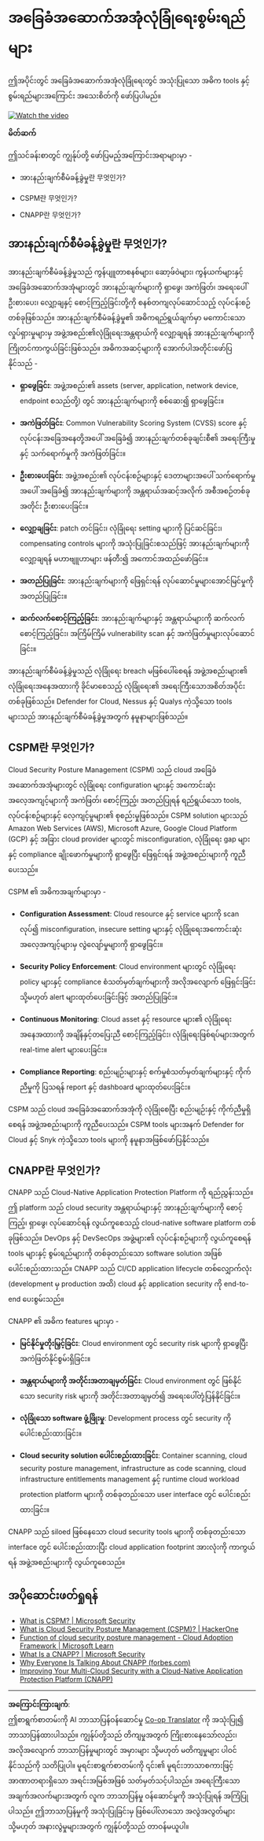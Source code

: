 <!--
CO_OP_TRANSLATOR_METADATA:
{
  "original_hash": "7d79ba0e7668b3bdae1fba7aa047f6c0",
  "translation_date": "2025-09-04T00:17:32+00:00",
  "source_file": "6.2 Infrastructure security capabilities.md",
  "language_code": "my"
}
-->
# အခြေခံအဆောက်အအုံလုံခြုံရေးစွမ်းရည်များ

ဤအပိုင်းတွင် အခြေခံအဆောက်အအုံလုံခြုံရေးတွင် အသုံးပြုသော အဓိက tools နှင့် စွမ်းရည်များအကြောင်း အသေးစိတ်ကို ဖော်ပြပါမည်။

[![Watch the video](../../translated_images/6-2_placeholder.f7538e1d434bd1ef305625337af1f71c49c86582d6f2d5dbc0d349cae2086e01.my.png)](https://learn-video.azurefd.net/vod/player?id=cc87bbae-0fea-4899-9f09-868724719b96)

**မိတ်ဆက်**

ဤသင်ခန်းစာတွင် ကျွန်ုပ်တို့ ဖော်ပြမည့်အကြောင်းအရာများမှာ -

- အားနည်းချက်စီမံခန့်ခွဲမှု란 무엇인가?

- CSPM란 무엇인가?

- CNAPP란 무엇인가?

## အားနည်းချက်စီမံခန့်ခွဲမှု란 무엇인가?

အားနည်းချက်စီမံခန့်ခွဲမှုသည် ကွန်ပျူတာစနစ်များ၊ ဆော့ဖ်ဝဲများ၊ ကွန်ယက်များနှင့် အခြေခံအဆောက်အအုံများတွင် အားနည်းချက်များကို ရှာဖွေ၊ အကဲဖြတ်၊ အရေးပေါ်ဦးစားပေး၊ လျှော့ချနှင့် စောင့်ကြည့်ခြင်းတို့ကို စနစ်တကျလုပ်ဆောင်သည့် လုပ်ငန်းစဉ်တစ်ခုဖြစ်သည်။ အားနည်းချက်စီမံခန့်ခွဲမှု၏ အဓိကရည်ရွယ်ချက်မှာ မကောင်းသောလှုပ်ရှားမှုများမှ အဖွဲ့အစည်း၏လုံခြုံရေးအန္တရာယ်ကို လျှော့ချရန် အားနည်းချက်များကို ကြိုတင်ကာကွယ်ခြင်းဖြစ်သည်။ အဓိကအဆင့်များကို အောက်ပါအတိုင်းဖော်ပြနိုင်သည် -

- **ရှာဖွေခြင်း**: အဖွဲ့အစည်း၏ assets (server, application, network device, endpoint စသည်တို့) တွင် အားနည်းချက်များကို စစ်ဆေး၍ ရှာဖွေခြင်း။

- **အကဲဖြတ်ခြင်း**: Common Vulnerability Scoring System (CVSS) score နှင့် လုပ်ငန်းအခြေအနေတို့အပေါ် အခြေခံ၍ အားနည်းချက်တစ်ခုချင်းစီ၏ အရေးကြီးမှုနှင့် သက်ရောက်မှုကို အကဲဖြတ်ခြင်း။

- **ဦးစားပေးခြင်း**: အဖွဲ့အစည်း၏ လုပ်ငန်းစဉ်များနှင့် ဒေတာများအပေါ် သက်ရောက်မှုအပေါ် အခြေခံ၍ အားနည်းချက်များကို အန္တရာယ်အဆင့်အလိုက် အစီအစဉ်တစ်ခုအတိုင်း ဦးစားပေးခြင်း။

- **လျှော့ချခြင်း**: patch တင်ခြင်း၊ လုံခြုံရေး setting များကို ပြင်ဆင်ခြင်း၊ compensating controls များကို အသုံးပြုခြင်းစသည်ဖြင့် အားနည်းချက်များကို လျှော့ချရန် မဟာဗျူဟာများ ဖန်တီး၍ အကောင်အထည်ဖော်ခြင်း။

- **အတည်ပြုခြင်း**: အားနည်းချက်များကို ဖြေရှင်းရန် လုပ်ဆောင်မှုများအောင်မြင်မှုကို အတည်ပြုခြင်း။

- **ဆက်လက်စောင့်ကြည့်ခြင်း**: အားနည်းချက်များနှင့် အန္တရာယ်များကို ဆက်လက်စောင့်ကြည့်ခြင်း၊ အကြိမ်ကြိမ် vulnerability scan နှင့် အကဲဖြတ်မှုများလုပ်ဆောင်ခြင်း။

အားနည်းချက်စီမံခန့်ခွဲမှုသည် လုံခြုံရေး breach မဖြစ်ပေါ်စေရန် အဖွဲ့အစည်းများ၏ လုံခြုံရေးအနေအထားကို ခိုင်မာစေသည့် လုံခြုံရေး၏ အရေးကြီးသောအစိတ်အပိုင်းတစ်ခုဖြစ်သည်။ Defender for Cloud, Nessus နှင့် Qualys ကဲ့သို့သော tools များသည် အားနည်းချက်စီမံခန့်ခွဲမှုအတွက် နမူနာများဖြစ်သည်။

## CSPM란 무엇인가?

Cloud Security Posture Management (CSPM) သည် cloud အခြေခံအဆောက်အအုံများတွင် လုံခြုံရေး configuration များနှင့် အကောင်းဆုံးအလေ့အကျင့်များကို အကဲဖြတ်၊ စောင့်ကြည့်၊ အတည်ပြုရန် ရည်ရွယ်သော tools, လုပ်ငန်းစဉ်များနှင့် လေ့ကျင့်မှုများ၏ စုစည်းမှုဖြစ်သည်။ CSPM solution များသည် Amazon Web Services (AWS), Microsoft Azure, Google Cloud Platform (GCP) နှင့် အခြား cloud provider များတွင် misconfiguration, လုံခြုံရေး gap များနှင့် compliance ချိုးဖောက်မှုများကို ရှာဖွေပြီး ဖြေရှင်းရန် အဖွဲ့အစည်းများကို ကူညီပေးသည်။

CSPM ၏ အဓိကအချက်များမှာ -

- **Configuration Assessment**: Cloud resource နှင့် service များကို scan လုပ်၍ misconfiguration, insecure setting များနှင့် လုံခြုံရေးအကောင်းဆုံးအလေ့အကျင့်များမှ လွဲလျော်မှုများကို ရှာဖွေခြင်း။

- **Security Policy Enforcement**: Cloud environment များတွင် လုံခြုံရေး policy များနှင့် compliance စံသတ်မှတ်ချက်များကို အလိုအလျောက် ဖြေရှင်းခြင်း သို့မဟုတ် alert များထုတ်ပေးခြင်းဖြင့် အတည်ပြုခြင်း။

- **Continuous Monitoring**: Cloud asset နှင့် resource များ၏ လုံခြုံရေးအနေအထားကို အချိန်နှင့်တပြေးညီ စောင့်ကြည့်ခြင်း၊ လုံခြုံရေးဖြစ်ရပ်များအတွက် real-time alert များပေးခြင်း။

- **Compliance Reporting**: စည်းမျဉ်းများနှင့် စက်မှုစံသတ်မှတ်ချက်များနှင့် ကိုက်ညီမှုကို ပြသရန် report နှင့် dashboard များထုတ်ပေးခြင်း။

CSPM သည် cloud အခြေခံအဆောက်အအုံကို လုံခြုံစေပြီး စည်းမျဉ်းနှင့် ကိုက်ညီမှုရှိစေရန် အဖွဲ့အစည်းများကို ကူညီပေးသည်။ CSPM tools များအနက် Defender for Cloud နှင့် Snyk ကဲ့သို့သော tools များကို နမူနာအဖြစ်ဖော်ပြနိုင်သည်။

## CNAPP란 무엇인가?

CNAPP သည် Cloud-Native Application Protection Platform ကို ရည်ညွှန်းသည်။ ဤ platform သည် cloud security အန္တရာယ်များနှင့် အားနည်းချက်များကို စောင့်ကြည့်၊ ရှာဖွေ၊ လုပ်ဆောင်ရန် လွယ်ကူစေသည့် cloud-native software platform တစ်ခုဖြစ်သည်။ DevOps နှင့် DevSecOps အဖွဲ့များ၏ လုပ်ငန်းစဉ်များကို လွယ်ကူစေရန် tools များနှင့် စွမ်းရည်များကို တစ်ခုတည်းသော software solution အဖြစ် ပေါင်းစည်းထားသည်။ CNAPP သည် CI/CD application lifecycle တစ်လျှောက်လုံး (development မှ production အထိ) cloud နှင့် application security ကို end-to-end ပေးစွမ်းသည်။ 

CNAPP ၏ အဓိက features များမှာ -

- **မြင်နိုင်မှုတိုးမြှင့်ခြင်း**: Cloud environment တွင် security risk များကို ရှာဖွေပြီး အကဲဖြတ်နိုင်စွမ်းရှိခြင်း။

- **အန္တရာယ်များကို အတိုင်းအတာချမှတ်ခြင်း**: Cloud environment တွင် ဖြစ်နိုင်သော security risk များကို အတိုင်းအတာချမှတ်၍ အရေးပေါ်တုံ့ပြန်နိုင်ခြင်း။

- **လုံခြုံသော software ဖွံ့ဖြိုးမှု**: Development process တွင် security ကို ပေါင်းစည်းထားခြင်း။

- **Cloud security solution ပေါင်းစည်းထားခြင်း**: Container scanning, cloud security posture management, infrastructure as code scanning, cloud infrastructure entitlements management နှင့် runtime cloud workload protection platform များကို တစ်ခုတည်းသော user interface တွင် ပေါင်းစည်းထားခြင်း။

CNAPP သည် siloed ဖြစ်နေသော cloud security tools များကို တစ်ခုတည်းသော interface တွင် ပေါင်းစည်းထားပြီး cloud application footprint အားလုံးကို ကာကွယ်ရန် အဖွဲ့အစည်းများကို လွယ်ကူစေသည်။

## အပိုဆောင်းဖတ်ရှုရန်
- [What is CSPM? | Microsoft Security](https://www.microsoft.com/security/business/security-101/what-is-cspm?WT.mc_id=academic-96948-sayoung)
- [What is Cloud Security Posture Management (CSPM)? | HackerOne](https://www.hackerone.com/knowledge-center/what-cloud-security-posture-management)
- [Function of cloud security posture management - Cloud Adoption Framework | Microsoft Learn](https://learn.microsoft.com/azure/cloud-adoption-framework/organize/cloud-security-posture-management?WT.mc_id=academic-96948-sayoung)
- [What Is a CNAPP? | Microsoft Security](https://www.microsoft.com/security/business/security-101/what-is-cnapp?WT.mc_id=academic-96948-sayoung)
- [Why Everyone Is Talking About CNAPP (forbes.com)](https://www.forbes.com/sites/forbestechcouncil/2021/12/10/why-everyone-is-talking-about-cnapp/?sh=567275ca1549)
- [Improving Your Multi-Cloud Security with a Cloud-Native Application Protection Platform (CNAPP)](https://www.youtube.com/watch?v=5w42kQ_QjZg&t=212s)

---

**အကြောင်းကြားချက်**:  
ဤစာရွက်စာတမ်းကို AI ဘာသာပြန်ဝန်ဆောင်မှု [Co-op Translator](https://github.com/Azure/co-op-translator) ကို အသုံးပြု၍ ဘာသာပြန်ထားပါသည်။ ကျွန်ုပ်တို့သည် တိကျမှုအတွက် ကြိုးစားနေသော်လည်း၊ အလိုအလျောက် ဘာသာပြန်မှုများတွင် အမှားများ သို့မဟုတ် မတိကျမှုများ ပါဝင်နိုင်သည်ကို သတိပြုပါ။ မူရင်းစာရွက်စာတမ်းကို ၎င်း၏ မူရင်းဘာသာစကားဖြင့် အာဏာတရားရှိသော အရင်းအမြစ်အဖြစ် သတ်မှတ်သင့်ပါသည်။ အရေးကြီးသော အချက်အလက်များအတွက် လူက ဘာသာပြန်မှု ဝန်ဆောင်မှုကို အသုံးပြုရန် အကြံပြုပါသည်။ ဤဘာသာပြန်မှုကို အသုံးပြုခြင်းမှ ဖြစ်ပေါ်လာသော အလွဲအလွတ်များ သို့မဟုတ် အနားလွဲမှုများအတွက် ကျွန်ုပ်တို့သည် တာဝန်မယူပါ။